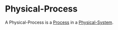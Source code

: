 # Physical-Process

A Physical-Process is a [Process](60062.md) in a [Physical-System](10000038.md).